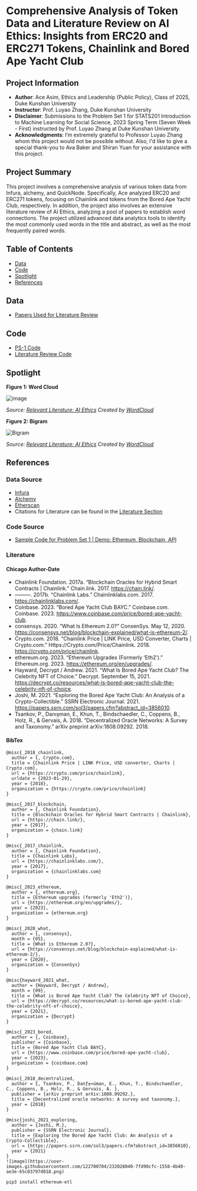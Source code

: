 # Comprehensive Analysis of Token Data and Literature Review on AI Ethics: Insights from ERC20 and ERC271 Tokens, Chainlink and Bored Ape Yacht Club
## Project Information
- **Author**: Ace Asim, Ethics and Leadership (Public Policy), Class of 2025, Duke Kunshan University
- **Instructor**: Prof. Luyao Zhang, Duke Kunshan University
- **Disclaimer**: Submissions to the Problem Set 1 for STATS201 Introduction to Machine Learning for Social Science, 2023 Spring Term (Seven Week - First) instructed by Prof. Luyao Zhang at Duke Kunshan University.
- **Acknowledgments**: I’m extremely grateful to Professor Luyao Zhang whom this project would not be possible without. Also, I'd like to give a special thank-you to Ava Baker and Shiran Yuan for your assistance with this project.

## Project Summary
This project involves a comprehensive analysis of various token data from Infura, alchemy, and QuickNode. Specifically, Ace analyzed ERC20 and ERC271 tokens, focusing on Chainlink and tokens from the Bored Ape Yacht Club, respectively. In addition, the project also involves an extensive literature review of AI Ethics, analyzing a pool of papers to establish word connections. The project utilized advanced data analytics tools to identify the most commonly used words in the title and abstract, as well as the most frequently paired words. 
  
 

## Table of Contents
- [Data](https://github.com/Rising-Stars-by-Sunshine/stats201-PS1-Ace#data) 
- [Code](https://github.com/Rising-Stars-by-Sunshine/stats201-PS1-Ace#code)
- [Spotlight](https://github.com/Rising-Stars-by-Sunshine/stats201-PS1-Ace#spotlight)
- [References](https://github.com/Rising-Stars-by-Sunshine/stats201-PS1-Ace#references)



## Data
- [Papers Used for Literature Review]()


## Code
- [PS-1 Code](https://github.com/Rising-Stars-by-Sunshine/stats201-PS1-Ace/blob/main/code/A_Asim_PS_1___Ethereum_Blockchain_API.ipynb)
- [Literature Review Code]()

## Spotlight
**Figure 1: Word Cloud**

![image](https://user-images.githubusercontent.com/122700704/232383443-0e89ac42-9651-49ae-a6ea-9d879a463ef5.png)

*Source: [Relevant Literature: AI Ethics](https://github.com/Rising-Stars-by-Sunshine/stats201-PS1-Ace/blob/main/data/PS1-Network%20Analysis%20Referencescsv.csv) Created by [WordCloud](https://pypi.org/project/wordcloud/)*

**Figure 2: Bigram**

![Bigram](https://user-images.githubusercontent.com/122700704/232383321-1e89b18d-18f5-43fd-ae3f-fb105b51c0f7.png)

*Source: [Relevant Literature: AI Ethics](https://github.com/Rising-Stars-by-Sunshine/stats201-PS1-Ace/blob/main/data/PS1-Network%20Analysis%20Referencescsv.csv) Created by [WordCloud](https://pypi.org/project/wordcloud/)*


## References

### Data Source
- [Infura](https://www.infura.io/)
- [Alchemy](https://www.alchemy.com/)
- [Etherscan](https://etherscan.io/)
- Citations for Literature can be found in the [Literature Section](https://github.com/Rising-Stars-by-Sunshine/stats201-PS1-Ace#literature)

### Code Source
- [Sample Code for Problem Set 1 | Demo: Ethereum, Blockchain, API](https://github.com/sunshineluyao/EthereumETL-Instructions/blob/main/Problem_Set_1_Demo_Ethereum_Blockchain_API.ipynb)

### Literature
#### Chicago Author-Date
- Chainlink Foundation. 2017a. “Blockchain Oracles for Hybrid Smart Contracts | Chainlink.” Chain.link. 2017. https://chain.link/.
- ———. 2017b. “Chainlink Labs.” Chainlinklabs.com. 2017. https://chainlinklabs.com/.
- Coinbase. 2023. “Bored Ape Yacht Club BAYC.” Coinbase.com. Coinbase. 2023. https://www.coinbase.com/price/bored-ape-yacht-club.
- consensys. 2020. “What Is Ethereum 2.0?” ConsenSys. May 12, 2020. https://consensys.net/blog/blockchain-explained/what-is-ethereum-2/.
- Crypto.com. 2018. “Chainlink Price | LINK Price, USD Converter, Charts | Crypto.com.” Https://Crypto.com/Price/Chainlink. 2018. https://crypto.com/price/chainlink.
- ethereum.org. 2023. “Ethereum Upgrades (Formerly ‘Eth2’).” Ethereum.org. 2023. https://ethereum.org/en/upgrades/.
- Hayward, Decrypt / Andrew. 2021. “What Is Bored Ape Yacht Club? The Celebrity NFT of Choice.” Decrypt. September 15, 2021. https://decrypt.co/resources/what-is-bored-ape-yacht-club-the-celebrity-nft-of-choice.
- Joshi, M. 2021. “Exploring the Bored Ape Yacht Club: An Analysis of a Crypto-Collectible.” SSRN Electronic Journal. 2021. https://papers.ssrn.com/sol3/papers.cfm?abstract_id=3856010.
- Tsankov, P., Danışman, E., Khun, T., Bindschaedler, C., Coppens, B., Holz, R., & Gervais, A. 2018. “Decentralized Oracle Networks: A Survey and Taxonomy.” arXiv preprint arXiv:1808.09292. 2018.

#### BibTex
```
@misc{_2018_chainlink,
  author = {, Crypto.com},
  title = {Chainlink Price | LINK Price, USD converter, Charts | Crypto.com},
  url = {https://crypto.com/price/chainlink},
  urldate = {2023-01-29},
  year = {2018},
  organization = {https://crypto.com/price/chainlink}
}

@misc{_2017_blockchain,
  author = {, Chainlink Foundation},
  title = {Blockchain Oracles for Hybrid Smart Contracts | Chainlink},
  url = {https://chain.link/},
  year = {2017},
  organization = {chain.link}
}

@misc{_2017_chainlink,
  author = {, Chainlink Foundation},
  title = {Chainlink Labs},
  url = {https://chainlinklabs.com/},
  year = {2017},
  organization = {chainlinklabs.com}
}

@misc{_2023_ethereum,
  author = {, ethereum.org},
  title = {Ethereum upgrades (formerly 'Eth2')},
  url = {https://ethereum.org/en/upgrades/},
  year = {2023},
  organization = {ethereum.org}
}

@misc{_2020_what,
  author = {, consensys},
  month = {05},
  title = {What is Ethereum 2.0?},
  url = {https://consensys.net/blog/blockchain-explained/what-is-ethereum-2/},
  year = {2020},
  organization = {ConsenSys}
}

@misc{hayward_2021_what,
  author = {Hayward, Decrypt / Andrew},
  month = {09},
  title = {What is Bored Ape Yacht Club? The Celebrity NFT of Choice},
  url = {https://decrypt.co/resources/what-is-bored-ape-yacht-club-the-celebrity-nft-of-choice},
  year = {2021},
  organization = {Decrypt}
}

@misc{_2023_bored,
  author = {, Coinbase},
  publisher = {Coinbase},
  title = {Bored Ape Yacht Club BAYC},
  url = {https://www.coinbase.com/price/bored-ape-yacht-club},
  year = {2023},
  organization = {coinbase.com}
}

@misc{_2018_decentralized,
  author = {, Tsankov, P., Danƒ±≈üman, E., Khun, T., Bindschaedler, C., Coppens, B., Holz, R., & Gervais, A. },
  publisher = {arXiv preprint arXiv:1808.09292.},
  title = {Decentralized oracle networks: A survey and taxonomy.},
  year = {2018}
}

@misc{joshi_2021_exploring,
  author = {Joshi, M.},
  publisher = {SSRN Electronic Journal},
  title = {Exploring the Bored Ape Yacht Club: An Analysis of a Crypto-Collectible},
  url = {https://papers.ssrn.com/sol3/papers.cfm?abstract_id=3856010},
  year = {2021}
}
![image](https://user-images.githubusercontent.com/122700704/232028040-7fd90cfc-1558-4b40-ae3e-65c03797d018.png)

```



```
pip3 install ethereum-etl
```

